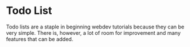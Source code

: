 # Todo List
 Todo lists are a staple in beginning webdev tutorials because they can be very simple. There is, however, a lot of room for improvement and many features that can be added.
